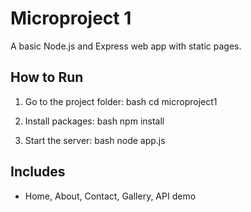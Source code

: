 # Microproject 1

A basic Node.js and Express web app with static pages.

## How to Run

1. Go to the project folder:
   bash
   cd microproject1
   

2. Install packages:
   bash
   npm install
   

3. Start the server:
   bash
   node app.js
   
## Includes

- Home, About, Contact, Gallery, API demo
